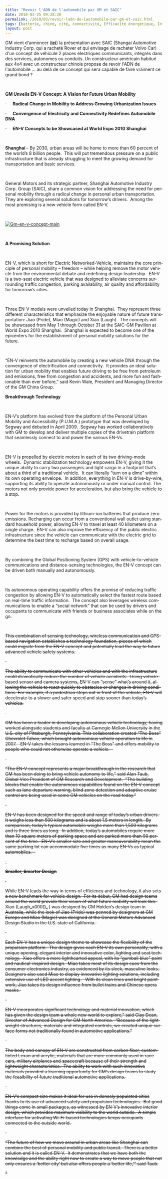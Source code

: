 ```yaml
---
title: "Revoir l'ADN de l'automobile par GM et SAIC"
date: 2010-03-25 09:28:28
permalink: /2010/03/revoir-ladn-de-lautomobile-par-gm-et-saic.html
tags: [batterie, chine, cité, connectivité, Efficacité énergétique, Infrastructure, internet, partage de données, Service de mobilité]
layout: post
---
```


<p class="MsoNormal"><span lang="EN-US" style="text-decoration: none">GM vient d'annoncer (<a href="http://media.gm.com/content/media/us/en/news/news_detail.globalnews.html/content/Pages/news/global/en/2010/0324_env" target="_blank"><strong>ici</strong></a>) la présentation avec SAIC (Shangai Automotive Industry Corp. qui a racheté Rover et qui envisage de racheter Volvo Car) d'un concept de véhicule 2 places électriques communicants, intégrés dans des services, autonomes ou conduits. Un constructeur américain habitué aux 4x4 avec un constructeur chinois propose de revoir l'ADN de l'automobile ... au delà de ce concept qui sera capable de faire vraiment ce grand bond ?</span></p> <p class="MsoNormal"><strong><span lang="EN-US" style="text-decoration: none"></span></strong> </p> <p class="MsoNormal"><strong><span lang="EN-US">GM Unveils EN-V Concept: A Vision for Future Urban Mobility </span></strong></p> <p class="ListParagraphCxSpFirst"><span lang="EN-US"><span>·<span>				    </span></span></span><span dir="ltr"><strong><span lang="EN-US">Radical Change in Mobility to Address Growing Urbanization Issues</span></strong></span></p> <p class="ListParagraphCxSpMiddle"><span lang="EN-US"><span>·<span>				    </span></span></span><span dir="ltr"><strong><span lang="EN-US">Convergence of Electricity and Connectivity Redefines Automobile DNA </span></strong></span></p> <p class="ListParagraphCxSpLast"><span lang="EN-US"><span>·<span>				    </span></span></span><span dir="ltr"><strong><span lang="EN-US">EN-V Concepts to be Showcased at World Expo 2010 </span></strong></span><strong><span lang="EN-US">Shanghai</span></strong><strong><span lang="EN-US"></span></strong></p> <p class="MsoNormal"><span lang="EN-US"> </span></p> <p class="MsoNormal"><strong><span lang="EN-US">Shanghai </span></strong><span lang="EN-US">– By 2030, urban areas will be home to more than 60 percent of the world’s 8 billion people.<span>  </span>This will put tremendous pressure on a public infrastructure that is already struggling to meet the growing demand for transportation and basic services.<span>  </span></span></p> <p class="MsoNormal"><span lang="EN-US"> </span></p> <p class="MsoNormal"><span lang="EN-US">General Motors and its strategic partner, Shanghai Automotive Industry Corp. Group (SAIC), share a common vision for addressing the need for personal mobility through a radical change in personal urban transportation.<span>  </span>They are exploring several solutions for tomorrow’s drivers.<span>  </span>Among the most promising is a new vehicle form called EN-V.</span></p> <p class="MsoNormal"><span lang="EN-US"></span> </p> <p class="MsoNormal"><span lang="EN-US"><a href="https://gabrielplassat.github.io/transportsdufutur/wp-content/uploads/sites/6/old/6a0120a66d2ad4970b0120a9744b06970b-pi.jpg" rel="lightbox"><img alt="Gm-en-v-concept-main" border="0" class="asset asset-image at-xid-6a0120a66d2ad4970b0120a9744b06970b " src="/wp-content/uploads/sites/6/old/6a0120a66d2ad4970b0120a9744b06970b-500pi.jpg" title="Gm-en-v-concept-main" /></a> <br /> </span></p>  <!--more-->  <p class="MsoNormal"><span lang="EN-US"> </span></p> <p class="MsoNormal"><strong><span lang="EN-US">A Promising Solution</span></strong><strong><span lang="EN-US"></span></strong></p> <p class="MsoNormal"><strong><span lang="EN-US"> </span></strong></p> <p class="MsoNormal"><span lang="EN-US">EN-V, which is short for Electric Networked-Vehicle, maintains the core principle of personal mobility – freedom – while helping remove the motor vehicle from the environmental debate and redefining design leadership.<span>  </span>EN-V is a two-seat electric vehicle that was designed to alleviate concerns surrounding traffic congestion, parking availability, air quality and affordability for tomorrow’s cities.<span>   </span></span></p> <p class="MsoNormal"><span lang="EN-US"> </span></p> <p class="MsoNormal"><span lang="EN-US">Three EN-V models were unveiled today in </span><span lang="EN-US">Shanghai</span><span lang="EN-US">.<span>  </span>They represent three different characteristics that emphasize the enjoyable nature of future transportation: Jiao (Pride), Miao (Magic) and Xiao (Laugh).<span>  </span>The concepts will be showcased from May 1 through October 31 at the SAIC-GM Pavilion at World Expo 2010 </span><span lang="EN-US">Shanghai</span><span lang="EN-US">.<span>  </span></span><span lang="EN-US">Shanghai</span><span lang="EN-US"> is expected to become one of the epicenters for the establishment of personal mobility solutions for the future. </span></p> <p class="MsoNormal"><span lang="EN-US"> </span></p> <p class="MsoNormal"><span lang="EN-US">“EN-V reinvents the automobile by creating a new vehicle DNA through the convergence of electrification and connectivity.<span>  </span>It provides an ideal solution for urban mobility that enables future driving to be free from petroleum and emissions, free from congestion and accidents, and more fun and fashionable than ever before,” said Kevin Wale, President and Managing Director of the GM China Group.</span></p> <p class="MsoNormal"><strong><span lang="EN-US">Breakthrough Technology</span></strong><strong><span lang="EN-US"></span></strong></p> <p class="MsoNormal"><span lang="EN-US"> </span></p> <p class="MsoNormal"><span lang="EN-US">EN-V’s platform has evolved from the platform of the Personal Urban Mobility and Accessibility (P.U.M.A.) prototype that was developed by Segway and debuted in April 2009.<span>  </span>Segway has worked collaboratively with GM to develop and deliver multiple copies of the drivetrain platform that seamlessly connect to and power the various EN-Vs.</span></p> <p class="MsoNormal"><span lang="EN-US"><span>  </span></span></p> <p class="MsoNormal"><span lang="EN-US">EN-V is propelled by electric motors in each of its two driving-mode wheels.<span>  </span>Dynamic stabilization technology empowers EN-V, giving it the unique ability to carry two passengers and light cargo in a footprint that’s about a third of a traditional vehicle.<span>  </span>It can literally “turn on a dime” within its own operating envelope.<span>  </span>In addition, everything in EN-V is drive-by-wire, supporting its ability to operate autonomously or under manual control. The motors not only provide power for acceleration, but also bring the vehicle to a stop.</span></p> <p class="MsoNormal"><span lang="EN-US"> </span></p> <p class="MsoNormal"><span lang="EN-US">Power for the motors is provided by lithium-ion batteries that produce zero emissions. Recharging can occur from a conventional wall outlet using standard household power, allowing EN-V to travel at least 40 kilometers on a single charge.<span>  </span>EN-V can also improve the efficiency of the public electric infrastructure since the vehicle can communicate with the electric grid to determine the best time to recharge based on overall usage.</span></p> <p class="MsoNormal"><span lang="EN-US"> </span></p> <p class="MsoNormal"><span lang="EN-US">By combining the Global Positioning System (GPS) with vehicle-to-vehicle communications and distance-sensing technologies, the EN-V concept can be driven both manually and autonomously. </span></p> <p class="MsoNormal"><span lang="EN-US"> </span></p> <p class="MsoNormal"><span lang="EN-US">Its autonomous operating capability offers the promise of reducing traffic congestion by allowing EN-V to automatically select the fastest route based on real-time traffic information.<span>  </span>The concept also leverages wireless communications to enable a “social network” that can be used by drivers and occupants to communicate with friends or business associates while on the go.<span>  </span></span></p> <p class="MsoNormal"><span lang="EN-US"> </span></p> <p class="MsoNormal"><s>This combination of sensing technology, wireless communication and GPS-based navigation establishes a technology foundation, pieces of which could migrate from the EN-V concept and potentially lead the way to future advanced vehicle safety systems.<span>  </span></span></p> <p class="MsoNormal"><span lang="EN-US"> </span></p> <p class="MsoNormal"><span lang="EN-US">The ability to communicate with other vehicles and with the infrastructure could dramatically reduce the number of vehicle accidents.<span>  </span>Using vehicle-based sensor and camera systems, EN-V can “sense” what’s around it, allowing the vehicle to react quickly to obstacles or changes in driving conditions. For example, if a pedestrian steps out in front of the vehicle, EN-V will decelerate to a slower and safer speed and stop sooner than today’s vehicles.</span></p> <p class="MsoNormal"><span lang="EN-US"> </span></p> <p class="MsoNormal"><span lang="EN-US">GM has been a leader in developing autonomous vehicle technology, having worked alongside students and faculty at </span><span lang="EN-US">Carnegie</span><span lang="EN-US"> </span><span lang="EN-US">Mellon</span><span lang="EN-US"> </span><span lang="EN-US">University</span><span lang="EN-US"> in the </span><span lang="EN-US">U.S.</span><span lang="EN-US"> city of </span><span lang="EN-US">Pittsburgh</span><span lang="EN-US">, </span><span lang="EN-US">Pennsylvania</span><span lang="EN-US">. This collaboration created “The Boss” Chevrolet Tahoe, which brought autonomous vehicle operation to life in 2007.<span>   </span>EN-V takes the lessons learned in “The Boss” and offers mobility to people who could not otherwise operate a vehicle.<span>    </span></span></p> <p class="MsoNormal"><span lang="EN-US"> </span></p> <p class="MsoNormal"><span lang="EN-US">“The EN-V concept represents a major breakthrough in the research that GM has been doing to bring vehicle autonomy to life,” said Alan Taub, Global Vice President of GM Research and Development.<span>  </span>“The building blocks that enable the autonomous capabilities found on the EN-V concept such as lane departure warning, blind zone detection and adaptive cruise control are being used in some GM vehicles on the road today.” </span></p> <p class="MsoNormal"><span lang="EN-US"> </span></p> <p class="MsoNormal"><span lang="EN-US">EN-V has been designed for the speed and range of today’s urban drivers.<span>  </span>It weighs less than 500 kilograms and is about 1.5 meters in length.<span>  </span>By comparison, today’s typical automobile weighs more than 1,500 kilograms and is three times as long.<span>  </span>In addition, today’s automobiles require more than 10 square meters of parking space and are parked more than 90 percent of the time.<span>  </span>EN-V’s smaller size and greater maneuverability mean the same parking lot can accommodate five times as many EN-Vs as typical automobiles.<span>    </span></span></p> <p class="MsoNormal"><span style="text-decoration: underline"><span lang="EN-US"><span style="text-decoration: none"> </span></span></span></p> <p class="MsoNormal"><strong><span lang="EN-US">Smaller, Smarter Design</span></strong><strong><span lang="EN-US"></span></strong></p> <p class="MsoNormal"><strong><span lang="EN-US"> </span></strong></p> <p class="MsoNormal"><span lang="EN-US">While EN-V leads the way in terms of efficiency and technology, it also sets a new benchmark for vehicle design.<span>  </span>For its debut, GM had design teams around the world provide their vision of what future mobility will look like.<span>  </span>Xiao (Laugh_x000D_
) was designed by GM Holden’s design team in </span><span lang="EN-US">Australia</span><span lang="EN-US">, while the look of Jiao (Pride) was penned by designers at GM Europe and Miao (Magic) was designed at the General Motors Advanced Design Studio in the </span><span lang="EN-US">U.S.</span><span lang="EN-US"> state of </span><span lang="EN-US">California</span><span lang="EN-US">.<span>  </span></span></p> <p class="MsoNormal"><span lang="EN-US"> </span></p> <p class="MsoNormal"><span lang="EN-US">Each EN-V has a unique design theme to showcase the flexibility of the propulsion platform.<span>  </span>The design gives each EN-V its own personality, with a unique opening, elegant interior and innovative color, lighting and seat technology.<span>  </span>Xiao offers a more lighthearted appeal, with its “gumball blue” paint and nautical-inspired design.<span>  </span>Miao takes most of its design cues from the consumer electronics industry, as evidenced by its sleek, masculine looks.<span>  </span>Designers also used Miao to display innovative lighting solutions, including extensive use of LED accent lighting.<span>   </span>With its clean lines and bright paintwork, Jiao takes its design influence from bullet trains and Chinese opera masks.<span>  </span></span></p> <p class="MsoNormal"><span lang="EN-US"> </span></p> <p class="MsoNormal"><span lang="EN-US">EN-V incorporates significant technology and material innovation, which has given the design team a whole new world to explore,” said Clay Dean, Director of Advanced Design for GM North America.<span>  </span>“Because of the lightweight structures, materials and integrated controls, we created unique surface forms not traditionally found in automotive applications.” </span></p> <p class=""MsoNormal""><span lang=""EN-US""> </span></p> <p class=""MsoNormal""><span lang=""EN-US"">The body and canopy of EN-V are constructed from carbon fiber, custom-tinted Lexan and acrylic, materials that are more commonly used in race cars, military airplanes and spacecraft because of their strength and lightweight characteristics.<span>  </span>The ability to work with such innovative materials provided a learning opportunity for GM’s design teams to study the feasibility of future traditional automotive applications.<span>  </span></span></p> <p class=""MsoNormal""><span lang=""EN-US""> </span></p> <p class=""MsoNormal""><span lang=""EN-US"">EN-V’s compact size makes it ideal for use in densely populated cities thanks to its use of advanced safety and propulsion technologies.<span>  </span>But good things come in small packages, as witnessed by EN-V’s innovative interior design, which provides maximum visibility to the world outside.<span>  </span>A simple interface for activating Wi-Fi-based technologies keeps occupants connected to the outside world.<span>  </span></span></p> <p class=""MsoNormal""><span lang=""EN-US""> </span></p> <p class=""MsoNormal""><span lang=""EN-US"">“The future of how we move around in urban areas like </span><span lang=""EN-US"">Shanghai</span><span lang=""EN-US""> can combine the best of personal mobility and public transit.<span>  </span>There is a better solution and it is called EN-V.<span>  </span>It demonstrates that we have both the knowledge and the ability right now to create a way to move people that not only ensures a ‘better city’ but also offers people a ‘better life,’” said Taub.</span></p>"
